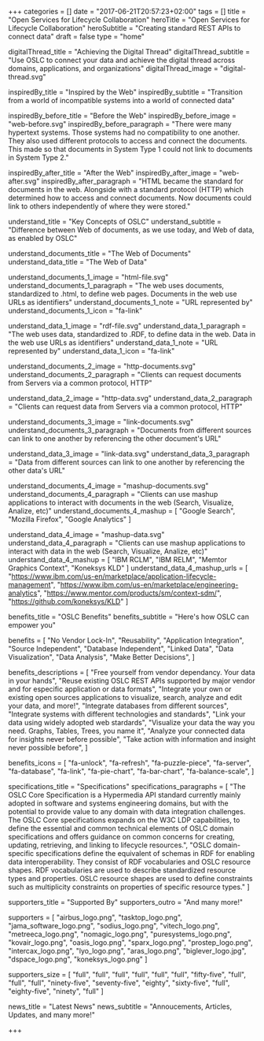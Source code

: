 +++
categories = []
date = "2017-06-21T20:57:23+02:00"
tags = []
title = "Open Services for Lifecycle Collaboration"
heroTitle = "Open Services for Lifecycle Collaboration"
heroSubtitle = "Creating standard REST APIs to connect data"
draft = false
type = "home"

digitalThread_title = "Achieving the Digital Thread"
digitalThread_subtitle = "Use OSLC to connect your data and achieve the digital thread across domains, applications, and organizations"
digitalThread_image = "digital-thread.svg"

inspiredBy_title = "Inspired by the Web"
inspiredBy_subtitle = "Transition from a world of incompatible systems into a world of connected data"

inspiredBy_before_title = "Before the Web"
inspiredBy_before_image = "web-before.svg"
inspiredBy_before_paragraph = "There were many hypertext systems. Those systems had no compatibility to one another. They also used different protocols to access and connect the documents. This made so that documents in System Type 1 could not link to documents in System Type 2."

inspiredBy_after_title = "After the Web"
inspiredBy_after_image = "web-after.svg"
inspiredBy_after_paragraph = "HTML became the standard for documents in the web. Alongside with a standard protocol (HTTP) which determined how to access and connect documents. Now documents could link to others independently of where they were stored."


understand_title = "Key Concepts of OSLC"
understand_subtitle = "Difference between Web of documents, as we use today, and Web of data, as enabled by OSLC"

understand_documents_title = "The Web of Documents"
understand_data_title = "The Web of Data"

understand_documents_1_image = "html-file.svg"
understand_documents_1_paragraph = "The web uses documents, standardized to .html, to define web pages. Documents in the web use URLs as identifiers"
understand_documents_1_note = "URL represented by"
understand_documents_1_icon = "fa-link"

understand_data_1_image = "rdf-file.svg"
understand_data_1_paragraph = "The web uses data, standardized to .RDF, to define data in the web. Data in the web use URLs as identifiers"
understand_data_1_note = "URL represented by"
understand_data_1_icon = "fa-link"

understand_documents_2_image = "http-documents.svg"
understand_documents_2_paragraph = "Clients can request documents from Servers via a common protocol, HTTP"

understand_data_2_image = "http-data.svg"
understand_data_2_paragraph = "Clients can request data from Servers via a common protocol, HTTP"

understand_documents_3_image = "link-documents.svg"
understand_documents_3_paragraph = "Documents from different sources can link to one another by referencing the other document's URL"

understand_data_3_image = "link-data.svg"
understand_data_3_paragraph = "Data from different sources can link to one another by referencing the other data's URL"

understand_documents_4_image = "mashup-documents.svg"
understand_documents_4_paragraph = "Clients can use mashup applications to interact with documents in the web (Search, Visualize, Analize, etc)"
understand_documents_4_mashup = [
  "Google Search",
  "Mozilla Firefox",
  "Google Analytics"
]

understand_data_4_image = "mashup-data.svg"
understand_data_4_paragraph = "Clients can use mashup applications to interact with data in the web (Search, Visualize, Analize, etc)"
understand_data_4_mashup = [
  "IBM RCLM",
  "IBM RELM",
  "Memtor Graphics Context",
  "Koneksys KLD"
]
understand_data_4_mashup_urls = [
  "https://www.ibm.com/us-en/marketplace/application-lifecycle-management",
  "https://www.ibm.com/us-en/marketplace/engineering-analytics",
  "https://www.mentor.com/products/sm/context-sdm/",
  "https://github.com/koneksys/KLD"
]


benefits_title = "OSLC Benefits"
benefits_subtitle = "Here's how OSLC can empower you"

benefits = [
  "No Vendor Lock-In",
  "Reusability",
  "Application Integration",
  "Source Independent",
  "Database Independent",
  "Linked Data",
  "Data Visualization",
  "Data Analysis",
  "Make Better Decisions",
]

benefits_descriptions = [
  "Free yourself from vendor dependancy. Your data in your hands",
  "Reuse existing OSLC REST APIs supported by major vendor and for especific application or data formats",
  "Integrate your own or existing open sources applications to visualize, search, analyze and edit your data, and more!",
  "Integrate databases from different sources",
  "Integrate systems with different technologies and standards",
  "Link your data using widely adopted web stardards",
  "Visualize your data the way you need. Graphs, Tables, Trees, you name it",
  "Analyze your connected data for insights never before possible",
  "Take action with information and insight never possible before",
]

benefits_icons = [
  "fa-unlock",
  "fa-refresh",
  "fa-puzzle-piece",
  "fa-server",
  "fa-database",
  "fa-link",
  "fa-pie-chart",
  "fa-bar-chart",
  "fa-balance-scale",
]


specifications_title = "Specifications"
specifications_paragraphs = [
  "The OSLC Core Specification is a Hypermedia API standard currently mainly adopted in software and systems engineering domains, but with the potential to provide value to any domain with data integration challenges. The OSLC Core specifications expands on the W3C LDP capabilities, to define the essential and common technical elements of OSLC domain specifications and offers guidance on common concerns for creating, updating, retrieving, and linking to lifecycle resources.",
  "OSLC domain-specific specifications define the equivalent of schemas in RDF for enabling data interoperability. They consist of RDF vocabularies and OSLC resource shapes. RDF vocabularies are used to describe standardized resource types and properties. OSLC resource shapes are used to define constraints such as multiplicity constraints on properties of specific resource types."
]

supporters_title = "Supported By"
supporters_outro = "And many more!"

supporters = [
  "airbus_logo.png",
  "tasktop_logo.png",
  "jama_software_logo.png",
  "sodius_logo.png",
  "vitech_logo.png",
  "metreeca_logo.png",
  "nomagic_logo.png",
  "puresystems_logo.png",
  "kovair_logo.png",
  "oasis_logo.png",
  "sparx_logo.png",
  "prostep_logo.png",
  "intercax_logo.png",
  "lyo_logo.png",
  "aras_logo.png",
  "biglever_logo.jpg",
  "dspace_logo.png",
  "koneksys_logo.png"
]

supporters_size = [
  "full",
  "full",
  "full",
  "full",
  "full",
  "full",
  "fifty-five",
  "full",
  "full",
  "full",
  "ninety-five",
  "seventy-five",
  "eighty",
  "sixty-five",
  "full",
  "eighty-five",
  "ninety",
  "full"
]


news_title = "Latest News"
news_subtitle = "Annoucements, Articles, Updates, and many more!"

+++